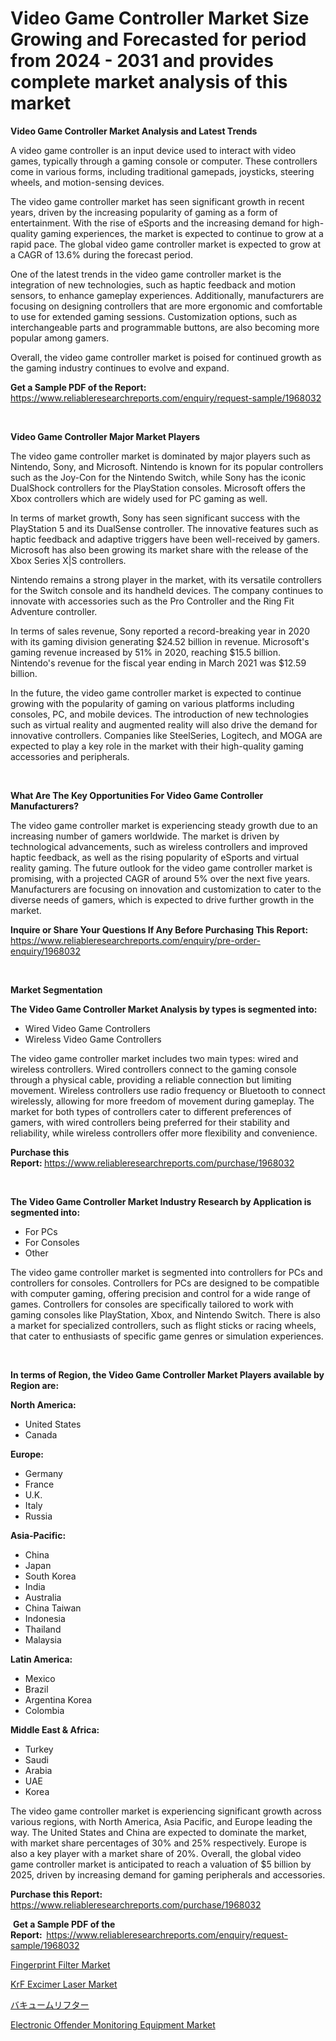 <p><h1>Video Game Controller Market Size Growing and Forecasted for period from 2024 - 2031 and provides complete market analysis of this market</h1></p><p><strong>Video Game Controller Market Analysis and Latest Trends</strong></p>
<p><p>A video game controller is an input device used to interact with video games, typically through a gaming console or computer. These controllers come in various forms, including traditional gamepads, joysticks, steering wheels, and motion-sensing devices.</p><p>The video game controller market has seen significant growth in recent years, driven by the increasing popularity of gaming as a form of entertainment. With the rise of eSports and the increasing demand for high-quality gaming experiences, the market is expected to continue to grow at a rapid pace. The global video game controller market is expected to grow at a CAGR of 13.6% during the forecast period.</p><p>One of the latest trends in the video game controller market is the integration of new technologies, such as haptic feedback and motion sensors, to enhance gameplay experiences. Additionally, manufacturers are focusing on designing controllers that are more ergonomic and comfortable to use for extended gaming sessions. Customization options, such as interchangeable parts and programmable buttons, are also becoming more popular among gamers.</p><p>Overall, the video game controller market is poised for continued growth as the gaming industry continues to evolve and expand.</p></p>
<p><strong>Get a Sample PDF of the Report:&nbsp;</strong> <a href="https://www.reliableresearchreports.com/enquiry/request-sample/1968032">https://www.reliableresearchreports.com/enquiry/request-sample/1968032</a></p>
<p>&nbsp;</p>
<p><strong>Video Game Controller Major Market Players</strong></p>
<p><p>The video game controller market is dominated by major players such as Nintendo, Sony, and Microsoft. Nintendo is known for its popular controllers such as the Joy-Con for the Nintendo Switch, while Sony has the iconic DualShock controllers for the PlayStation consoles. Microsoft offers the Xbox controllers which are widely used for PC gaming as well.</p><p>In terms of market growth, Sony has seen significant success with the PlayStation 5 and its DualSense controller. The innovative features such as haptic feedback and adaptive triggers have been well-received by gamers. Microsoft has also been growing its market share with the release of the Xbox Series X|S controllers.</p><p>Nintendo remains a strong player in the market, with its versatile controllers for the Switch console and its handheld devices. The company continues to innovate with accessories such as the Pro Controller and the Ring Fit Adventure controller.</p><p>In terms of sales revenue, Sony reported a record-breaking year in 2020 with its gaming division generating $24.52 billion in revenue. Microsoft's gaming revenue increased by 51% in 2020, reaching $15.5 billion. Nintendo's revenue for the fiscal year ending in March 2021 was $12.59 billion.</p><p>In the future, the video game controller market is expected to continue growing with the popularity of gaming on various platforms including consoles, PC, and mobile devices. The introduction of new technologies such as virtual reality and augmented reality will also drive the demand for innovative controllers. Companies like SteelSeries, Logitech, and MOGA are expected to play a key role in the market with their high-quality gaming accessories and peripherals.</p></p>
<p>&nbsp;</p>
<p><strong>What Are The Key Opportunities For Video Game Controller Manufacturers?</strong></p>
<p><p>The video game controller market is experiencing steady growth due to an increasing number of gamers worldwide. The market is driven by technological advancements, such as wireless controllers and improved haptic feedback, as well as the rising popularity of eSports and virtual reality gaming. The future outlook for the video game controller market is promising, with a projected CAGR of around 5% over the next five years. Manufacturers are focusing on innovation and customization to cater to the diverse needs of gamers, which is expected to drive further growth in the market.</p></p>
<p><strong>Inquire or Share Your Questions If Any Before Purchasing This Report:</strong> <a href="https://www.reliableresearchreports.com/enquiry/pre-order-enquiry/1968032">https://www.reliableresearchreports.com/enquiry/pre-order-enquiry/1968032</a></p>
<p>&nbsp;</p>
<p><strong>Market Segmentation</strong></p>
<p><strong>The Video Game Controller Market Analysis by types is segmented into:</strong></p>
<p><ul><li>Wired Video Game Controllers</li><li>Wireless Video Game Controllers</li></ul></p>
<p><p>The video game controller market includes two main types: wired and wireless controllers. Wired controllers connect to the gaming console through a physical cable, providing a reliable connection but limiting movement. Wireless controllers use radio frequency or Bluetooth to connect wirelessly, allowing for more freedom of movement during gameplay. The market for both types of controllers cater to different preferences of gamers, with wired controllers being preferred for their stability and reliability, while wireless controllers offer more flexibility and convenience.</p></p>
<p><strong>Purchase this Report:&nbsp;</strong><a href="https://www.reliableresearchreports.com/purchase/1968032">https://www.reliableresearchreports.com/purchase/1968032</a></p>
<p>&nbsp;</p>
<p><strong>The Video Game Controller Market Industry Research by Application is segmented into:</strong></p>
<p><ul><li>For PCs</li><li>For Consoles</li><li>Other</li></ul></p>
<p><p>The video game controller market is segmented into controllers for PCs and controllers for consoles. Controllers for PCs are designed to be compatible with computer gaming, offering precision and control for a wide range of games. Controllers for consoles are specifically tailored to work with gaming consoles like PlayStation, Xbox, and Nintendo Switch. There is also a market for specialized controllers, such as flight sticks or racing wheels, that cater to enthusiasts of specific game genres or simulation experiences.</p></p>
<p>&nbsp;</p>
<p><strong>In terms of Region, the Video Game Controller Market Players available by Region are:</strong></p>
<p>
    <p> <strong> North America: </strong>
        <ul>
            <li>United States</li>
            <li>Canada</li>
        </ul>
        </p> 
    <p> <strong> Europe: </strong>
        <ul>
            <li>Germany</li>
            <li>France</li>
            <li>U.K.</li>
            <li>Italy</li>
            <li>Russia</li>
        </ul>
        </p> 
    <p> <strong> Asia-Pacific: </strong>
        <ul>
            <li>China</li>
            <li>Japan</li>
            <li>South Korea</li>
            <li>India</li>
            <li>Australia</li>
            <li>China Taiwan</li>
            <li>Indonesia</li>
            <li>Thailand</li>
            <li>Malaysia</li>
        </ul>
        </p> 
    <p> <strong> Latin America: </strong>
        <ul>
            <li>Mexico</li>
            <li>Brazil</li>
            <li>Argentina Korea</li>
            <li>Colombia</li>
        </ul>
        </p> 
    <p> <strong> Middle East & Africa: </strong>
        <ul>
            <li>Turkey</li>
            <li>Saudi</li>
            <li>Arabia</li>
            <li>UAE</li>
            <li>Korea</li>
        </ul>
    </p>
    </p>
<p><p>The video game controller market is experiencing significant growth across various regions, with North America, Asia Pacific, and Europe leading the way. The United States and China are expected to dominate the market, with market share percentages of 30% and 25% respectively. Europe is also a key player with a market share of 20%. Overall, the global video game controller market is anticipated to reach a valuation of $5 billion by 2025, driven by increasing demand for gaming peripherals and accessories.</p></p>
<p><strong>Purchase this Report: </strong><a href="https://www.reliableresearchreports.com/purchase/1968032">https://www.reliableresearchreports.com/purchase/1968032</a></p>
<p>&nbsp;<strong>Get a Sample PDF of the Report:&nbsp;&nbsp;</strong><a href="https://www.reliableresearchreports.com/enquiry/request-sample/1968032">https://www.reliableresearchreports.com/enquiry/request-sample/1968032</a></p>
<p><strong></strong></p>
<p><p><a href="https://github.com/irfadac/Market-Research-Report-List-2/blob/main/fingerprint-filter-market.md">Fingerprint Filter Market</a></p><p><a href="https://github.com/okotobwrhuteie/Market-Research-Report-List-1/blob/main/krf-excimer-laser-market.md">KrF Excimer Laser Market</a></p><p><a href="https://github.com/Sophiaard2003/Market-Research-Report-List-1/blob/main/507070310732.md">バキュームリフター</a></p><p><a href="https://github.com/ashepherd82/Market-Research-Report-List-3/blob/main/electronic-offender-monitoring-equipment-market.md">Electronic Offender Monitoring Equipment Market</a></p></p>